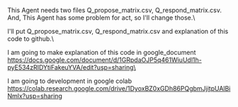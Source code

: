 This Agent needs two files Q_propose_matrix.csv, Q_respond_matrix.csv. And, This Agent has some problem for act, so I'll change those.\

I'll put Q_propose_matrix.csv, Q_respond_matrix.csv and explanation of this code to github.\

I am going to make explanation of this code in google_document\
https://docs.google.com/document/d/1GRpdaOJP5q461WiuUdl1h-pyE534zRIDYtiFakeuYVA/edit?usp=sharing\

I am going to development in google colab\
https://colab.research.google.com/drive/1DyoxBZ0xGDh86PQgbmJjitpUAlBiNmlx?usp=sharing
